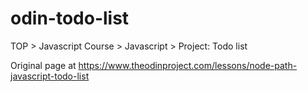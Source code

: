 # odin-todo-list
TOP > Javascript Course > Javascript > Project: Todo list

Original page at https://www.theodinproject.com/lessons/node-path-javascript-todo-list

